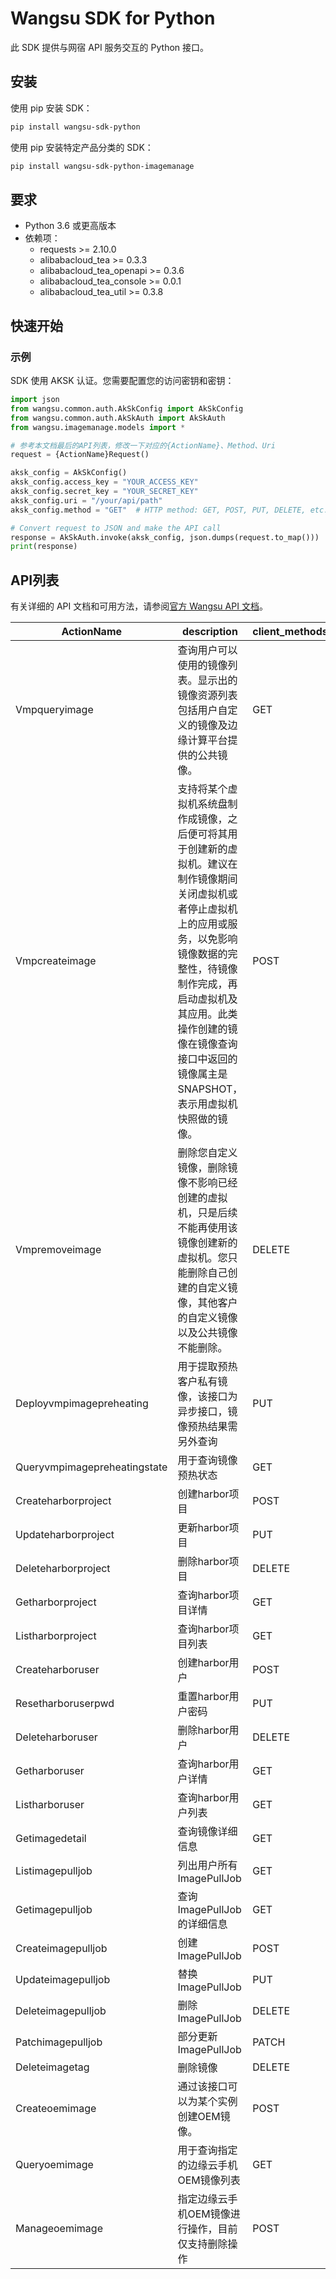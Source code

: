 # Wangsu SDK for Python

此 SDK 提供与网宿 API 服务交互的 Python 接口。

## 安装

使用 pip 安装 SDK：

```bash
pip install wangsu-sdk-python
```
使用 pip 安装特定产品分类的 SDK：

```bash
pip install wangsu-sdk-python-imagemanage
```


## 要求

- Python 3.6 或更高版本
- 依赖项：
  - requests >= 2.10.0
  - alibabacloud_tea >= 0.3.3
  - alibabacloud_tea_openapi >= 0.3.6
  - alibabacloud_tea_console >= 0.0.1
  - alibabacloud_tea_util >= 0.3.8

## 快速开始

### 示例

SDK 使用 AKSK 认证。您需要配置您的访问密钥和密钥：

```python
import json
from wangsu.common.auth.AkSkConfig import AkSkConfig
from wangsu.common.auth.AkSkAuth import AkSkAuth
from wangsu.imagemanage.models import *

# 参考本文档最后的API列表，修改一下对应的{ActionName}、Method、Uri
request = {ActionName}Request()

aksk_config = AkSkConfig()
aksk_config.access_key = "YOUR_ACCESS_KEY"
aksk_config.secret_key = "YOUR_SECRET_KEY"
aksk_config.uri = "/your/api/path"
aksk_config.method = "GET"  # HTTP method: GET, POST, PUT, DELETE, etc.

# Convert request to JSON and make the API call
response = AkSkAuth.invoke(aksk_config, json.dumps(request.to_map()))
print(response)

```


## API列表
有关详细的 API 文档和可用方法，请参阅[官方 Wangsu API 文档](https://www.wangsu.com/document/api-doc/Overview?productType=all)。

| ActionName | description | client_methods | uri |
| --- | --- | --- | --- |
| Vmpqueryimage | 查询用户可以使用的镜像列表。显示出的镜像资源列表包括用户自定义的镜像及边缘计算平台提供的公共镜像。 | GET | /vmp/images |
| Vmpcreateimage | 支持将某个虚拟机系统盘制作成镜像，之后便可将其用于创建新的虚拟机。建议在制作镜像期间关闭虚拟机或者停止虚拟机上的应用或服务，以免影响镜像数据的完整性，待镜像制作完成，再启动虚拟机及其应用。此类操作创建的镜像在镜像查询接口中返回的镜像属主是SNAPSHOT，表示用虚拟机快照做的镜像。 | POST | /vmp/images |
| Vmpremoveimage | 删除您自定义镜像，删除镜像不影响已经创建的虚拟机，只是后续不能再使用该镜像创建新的虚拟机。您只能删除自己创建的自定义镜像，其他客户的自定义镜像以及公共镜像不能删除。 | DELETE | /vmp/images/* |
| Deployvmpimagepreheating | 用于提取预热客户私有镜像，该接口为异步接口，镜像预热结果需另外查询 | PUT | /vmp/images/preHeating |
| Queryvmpimagepreheatingstate | 用于查询镜像预热状态 | GET | /vmp/images/preHeatingInfo/* |
| Createharborproject | 创建harbor项目 | POST | /openapi/custom/v1/harbors/project |
| Updateharborproject | 更新harbor项目 | PUT | /openapi/custom/v1/harbors/project |
| Deleteharborproject | 删除harbor项目 | DELETE | /openapi/custom/v1/harbors/project/* |
| Getharborproject | 查询harbor项目详情 | GET | /openapi/custom/v1/harbors/project/* |
| Listharborproject | 查询harbor项目列表 | GET | /openapi/custom/v1/harbors/project |
| Createharboruser | 创建harbor用户 | POST | /openapi/custom/v1/harbors/user |
| Resetharboruserpwd | 重置harbor用户密码 | PUT | /openapi/custom/v1/harbors/user |
| Deleteharboruser | 删除harbor用户 | DELETE | /openapi/custom/v1/harbors/user/* |
| Getharboruser | 查询harbor用户详情 | GET | /openapi/custom/v1/harbors/user/* |
| Listharboruser | 查询harbor用户列表 | GET | /openapi/custom/v1/harbors/user |
| Getimagedetail | 查询镜像详细信息 | GET | /openapi/custom/v1/harbors/images/detail |
| Listimagepulljob | 列出用户所有ImagePullJob | GET | /apis/apps.kruise.io/v1alpha1/namespaces/*/imagepulljobs |
| Getimagepulljob | 查询ImagePullJob的详细信息 | GET | /apis/apps.kruise.io/v1alpha1/namespaces/*/imagepulljobs/* |
| Createimagepulljob | 创建ImagePullJob | POST | /apis/apps.kruise.io/v1alpha1/namespaces/*/imagepulljobs |
| Updateimagepulljob | 替换ImagePullJob | PUT | /apis/apps.kruise.io/v1alpha1/namespaces/*/imagepulljobs/* |
| Deleteimagepulljob | 删除ImagePullJob | DELETE | /apis/apps.kruise.io/v1alpha1/namespaces/*/imagepulljobs/* |
| Patchimagepulljob | 部分更新ImagePullJob | PATCH | /apis/apps.kruise.io/v1alpha1/namespaces/*/imagepulljobs/* |
| Deleteimagetag | 删除镜像 | DELETE | /openapi/custom/v1/harbors/images/tag |
| Createoemimage | 通过该接口可以为某个实例创建OEM镜像。 | POST | /ephone/oemImages/create |
| Queryoemimage | 用于查询指定的边缘云手机OEM镜像列表 | GET | /ephone/oemImages/list |
| Manageoemimage | 指定边缘云手机OEM镜像进行操作，目前仅支持删除操作 | POST | /ephone/oemImages/action |